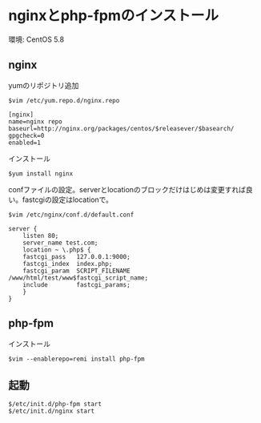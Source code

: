 # nginxとphp-fpmのインストール

環境: CentOS 5.8

## nginx

yumのリポジトリ追加

```
$vim /etc/yum.repo.d/nginx.repo

[nginx]
name=nginx repo
baseurl=http://nginx.org/packages/centos/$releasever/$basearch/
gpgcheck=0
enabled=1
```

インストール

```
$yum install nginx
```

confファイルの設定。serverとlocationのブロックだけはじめは変更すれば良い。fastcgiの設定はlocationで。

```
$vim /etc/nginx/conf.d/default.conf

server {
	listen 80;
	server_name test.com;
	location ~ \.php$ {
	fastcgi_pass   127.0.0.1:9000;
	fastcgi_index  index.php;
	fastcgi_param  SCRIPT_FILENAME  /www/html/test/www$fastcgi_script_name;
	include        fastcgi_params;
	}
}
```

## php-fpm

インストール

```
$vim --enablerepo=remi install php-fpm
```

## 起動

```
$/etc/init.d/php-fpm start
$/etc/init.d/nginx start
```
